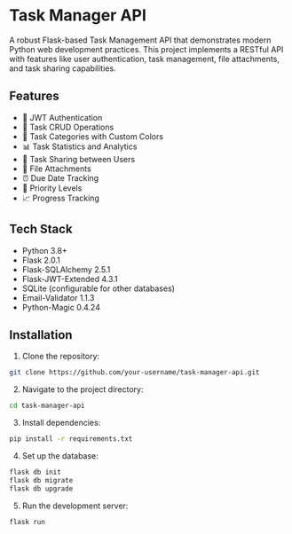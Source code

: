 # Task Manager API

A robust Flask-based Task Management API that demonstrates modern Python web development practices. This project implements a RESTful API with features like user authentication, task management, file attachments, and task sharing capabilities.

## Features

- 🔐 JWT Authentication
- 📝 Task CRUD Operations
- 🎨 Task Categories with Custom Colors
- 📊 Task Statistics and Analytics
- 🔄 Task Sharing between Users
- 📎 File Attachments
- ⏰ Due Date Tracking
- 🎯 Priority Levels
- 📈 Progress Tracking

## Tech Stack

- Python 3.8+
- Flask 2.0.1
- Flask-SQLAlchemy 2.5.1
- Flask-JWT-Extended 4.3.1
- SQLite (configurable for other databases)
- Email-Validator 1.1.3
- Python-Magic 0.4.24

## Installation

1. Clone the repository:

```bash
git clone https://github.com/your-username/task-manager-api.git
```

2. Navigate to the project directory:

```bash
cd task-manager-api
``` 

3. Install dependencies:

```bash
pip install -r requirements.txt
``` 

4. Set up the database:

```bash
flask db init
flask db migrate
flask db upgrade
``` 

5. Run the development server:

```bash
flask run
``` 
